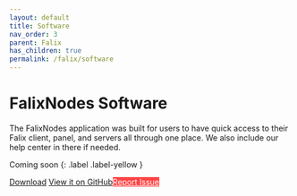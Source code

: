 ```yaml
---
layout: default
title: Software
nav_order: 3
parent: Falix
has_children: true
permalink: /falix/software
---
```


# FalixNodes Software
The FalixNodes application was built for users to have quick access to their Falix client, panel, and servers all through one place. We also include our help center in there if needed.

Coming soon
{: .label .label-yellow }

<p><a href="https://software.falixnodes.net/" class="btn btn-primary fs-5 mb-4 mb-md-0 mr-2">Download</a> <a href="https://github.com/Falix-Software/Desktop-App" class="btn fs-5 mb-4 mb-md-0 mr-2">View it on GitHub</a><a style="background: #ff4343; color: white;" href="https://github.com/Falix-Software/Desktop-App" class="btn fs-5 mb-4 mb-md-0">Report Issue</a></p>